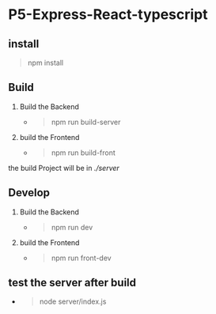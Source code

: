 # P5-Express-React-typescript

## install

> npm install

## Build

1. Build the Backend
    - >npm run build-server

2. build the Frontend
    - >npm run build-front
  
the build Project will be in *./server*

## Develop

1. Build the Backend
    - >npm run dev

2. build the Frontend
    - >npm run front-dev

## test the server after build

- >node server/index.js


